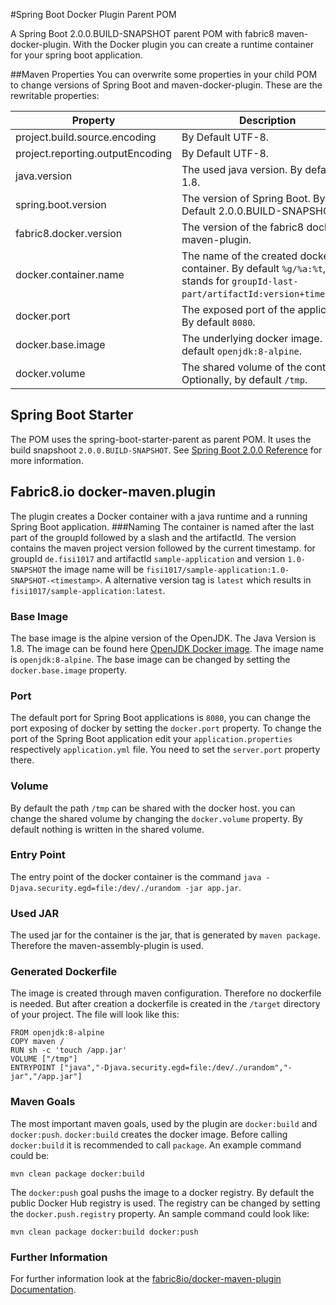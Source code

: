 #Spring Boot Docker Plugin Parent POM

A Spring Boot 2.0.0.BUILD-SNAPSHOT parent POM with fabric8 maven-docker-plugin. 
With the Docker plugin you can create a runtime container for your spring boot application.

##Maven Properties
You can overwrite some properties in your child POM to change versions of Spring Boot and
maven-docker-plugin. These are the rewritable properties:

Property | Description
---------|------------
project.build.source.encoding | By Default UTF-8.
project.reporting.outputEncoding | By Default UTF-8.
java.version | The used java version. By default 1.8.
spring.boot.version | The version of Spring Boot. By Default 2.0.0.BUILD-SNAPSHOT.
fabric8.docker.version | The version of the fabric8 docker-maven-plugin.
docker.container.name | The name of the created docker container. By default `%g/%a:%t`, what stands for `groupId-last-part/artifactId:version+timestamp`.
docker.port | The exposed port of the application. By default `8080`.
docker.base.image | The underlying docker image. By default `openjdk:8-alpine`.
docker.volume | The shared volume of the container. Optionally, by default `/tmp`.
## Spring Boot Starter
The POM uses the spring-boot-starter-parent as parent POM. 
It uses the build snapshoot `2.0.0.BUILD-SNAPSHOT`.
See [Spring Boot 2.0.0 Reference](http://docs.spring.io/spring-boot/docs/2.0.0.BUILD-SNAPSHOT/reference/htmlsingle/#using-boot-maven)
for more information.
## Fabric8.io docker-maven.plugin
The plugin creates a Docker container with a
java runtime and a running Spring Boot application.
###Naming
The container is named after the last part of the groupId
followed by a slash and the artifactId. 
The version contains the maven project version followed by the current timestamp.
for groupId `de.fisi1017` and artifactId `sample-application` and version `1.0-SNAPSHOT` the
image name will be `fisi1017/sample-application:1.0-SNAPSHOT-<timestamp>`.
A alternative version tag is `latest` which results in `fisi1017/sample-application:latest`. 
### Base Image
The base image is the alpine version of the OpenJDK. The Java Version is 1.8. The image can be found here
[OpenJDK Docker image](https://hub.docker.com/_/openjdk/). The image name is `openjdk:8-alpine`. 
The base image can be changed by setting the `docker.base.image` property.
### Port
The default port for Spring Boot applications is `8080`, you can change the port exposing of docker by setting
the `docker.port` property. To change the port of the Spring Boot application edit your `application.properties` 
respectively `application.yml` file. You need to set the `server.port` property there.
### Volume
By default the path `/tmp` can be shared with the docker host. you can change the shared volume by changing
the `docker.volume` property. By default nothing is written in the shared volume.
### Entry Point
The entry point of the docker container is the command `java -Djava.security.egd=file:/dev/./urandom -jar app.jar`.
### Used JAR
The used jar for the container is the jar, that is generated by `maven package`. Therefore the maven-assembly-plugin
is used.
### Generated Dockerfile
The image is created through maven configuration. Therefore no dockerfile is needed. But after creation
a dockerfile is created in the `/target` directory of your project. The file will look like this:
```
FROM openjdk:8-alpine
COPY maven /
RUN sh -c 'touch /app.jar'
VOLUME ["/tmp"]
ENTRYPOINT ["java","-Djava.security.egd=file:/dev/./urandom","-jar","/app.jar"]
```
### Maven Goals
The most important maven goals, used by the plugin are `docker:build` and `docker:push`. 
`docker:build` creates the docker image. Before calling `docker:build` it is recommended to call 
`package`. An example command could be:

```
mvn clean package docker:build
```
The `docker:push` goal pushs the image to a docker registry. By default the public Docker Hub registry
is used. The registry can be changed by setting the `docker.push.registry` property. An sample command could look like:
```
mvn clean package docker:build docker:push
```

### Further Information
For further information look at the [fabric8io/docker-maven-plugin Documentation](https://dmp.fabric8.io/).